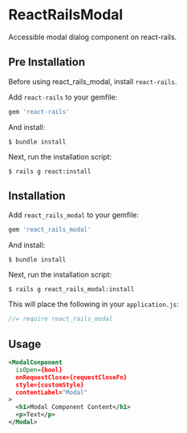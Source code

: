# ReactRailsModal

Accessible modal dialog component on react-rails.

## Pre Installation

Before using react_rails_modal, install `react-rails`.

Add `react-rails` to your gemfile:

```ruby
gem 'react-rails'
```

And install:

    $ bundle install

Next, run the installation script:

    $ rails g react:install

## Installation

Add `react_rails_modal` to your gemfile:

```ruby
gem 'react_rails_modal'
```

And install:

    $ bundle install

Next, run the installation script:

    $ rails g react_rails_modal:install

This will place the following in your `application.js`:

```js
//= require react_rails_modal
```

## Usage

```xml
<ModalConponent
  isOpen={bool}
  onRequestClose={requestCloseFn}
  style={customStyle}
  contentLabel="Modal"
>
  <h1>Modal Component Content</h1>
  <p>Text</p>
</Modal>
```
